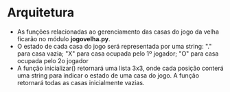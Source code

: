 # Arquitetura
* As funções relacionadas ao gerenciamento das casas
do jogo da velha ficarão no módulo **jogovelha.py**.
* O estado de cada casa do jogo será representada
por uma string: "." para casa vazia; "X" para casa
ocupada pelo 1º jogador; "O" para casa ocupada pelo
2o jogador
* A função inicializar() retornará uma lista 3x3,
onde cada posição conterá uma string para indicar o
estado de uma casa do jogo. A função retornará todas
as casas inicialmente vazias.
